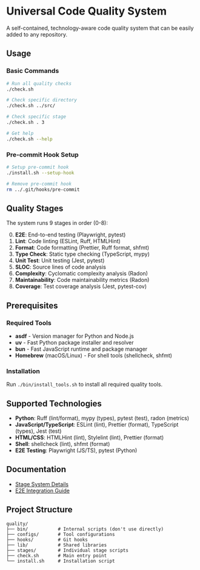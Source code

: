 # Universal Code Quality System

A self-contained, technology-aware code quality system that can be easily added to any repository.

## Usage

### Basic Commands

```bash
# Run all quality checks
./check.sh

# Check specific directory
./check.sh ../src/

# Check specific stage
./check.sh . 3

# Get help
./check.sh --help
```

### Pre-commit Hook Setup

```bash
# Setup pre-commit hook
./install.sh --setup-hook

# Remove pre-commit hook
rm ../.git/hooks/pre-commit
```

## Quality Stages

The system runs 9 stages in order (0-8):

0. **E2E**: End-to-end testing (Playwright, pytest)
1. **Lint**: Code linting (ESLint, Ruff, HTMLHint)
2. **Format**: Code formatting (Prettier, Ruff format, shfmt)
3. **Type Check**: Static type checking (TypeScript, mypy)
4. **Unit Test**: Unit testing (Jest, pytest)
5. **SLOC**: Source lines of code analysis
6. **Complexity**: Cyclomatic complexity analysis (Radon)
7. **Maintainability**: Code maintainability metrics (Radon)
8. **Coverage**: Test coverage analysis (Jest, pytest-cov)

## Prerequisites

### Required Tools
- **asdf** - Version manager for Python and Node.js
- **uv** - Fast Python package installer and resolver
- **bun** - Fast JavaScript runtime and package manager
- **Homebrew** (macOS/Linux) - For shell tools (shellcheck, shfmt)

### Installation
Run `./bin/install_tools.sh` to install all required quality tools.

## Supported Technologies

- **Python**: Ruff (lint/format), mypy (types), pytest (test), radon (metrics)
- **JavaScript/TypeScript**: ESLint (lint), Prettier (format), TypeScript (types), Jest (test)
- **HTML/CSS**: HTMLHint (lint), Stylelint (lint), Prettier (format)
- **Shell**: shellcheck (lint), shfmt (format)
- **E2E Testing**: Playwright (JS/TS), pytest (Python)

## Documentation

- [Stage System Details](../docs/STAGE_SYSTEM.md)
- [E2E Integration Guide](../docs/E2E_INTEGRATION.md)

## Project Structure

```
quality/
├── bin/           # Internal scripts (don't use directly)
├── configs/       # Tool configurations
├── hooks/         # Git hooks
├── lib/           # Shared libraries
├── stages/        # Individual stage scripts
├── check.sh       # Main entry point
└── install.sh     # Installation script
```
